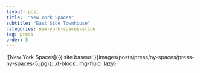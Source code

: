 ```yaml
---
layout: post
title:  "New York Spaces"
subtitle: "East Side Townhouse"
categories: new-york-spaces-slide
tag: press
order: 5
---
```


![New York Spaces]({{ site.baseurl }}images/posts/press/ny-spaces/press-ny-spaces-5.jpg){: .d-block .img-fluid .lazy}
